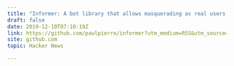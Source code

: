 ```yaml
---
title: "Informer: A bot library that allows masquerading as real users on Telegram"
draft: false
date: 2019-12-10T07:10:19Z
link: https://github.com/paulpierre/informer?utm_medium=RSS&utm_source=hune
site: github.com
topic: Hacker News  

---
```

